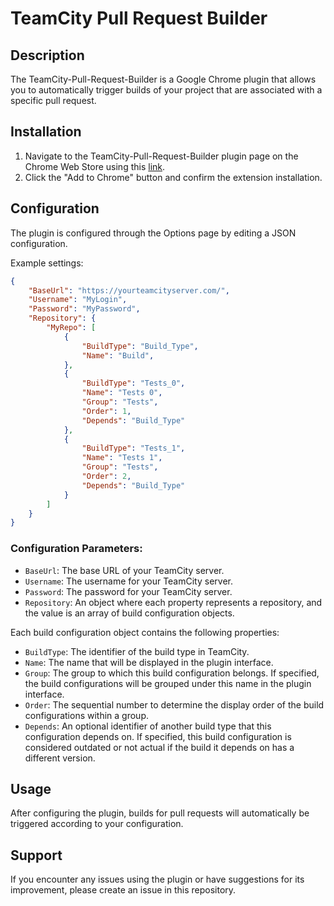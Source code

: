 # TeamCity Pull Request Builder

## Description
The TeamCity-Pull-Request-Builder is a Google Chrome plugin that allows you to automatically trigger builds of your project that are associated with a specific pull request.

## Installation
1. Navigate to the TeamCity-Pull-Request-Builder plugin page on the Chrome Web Store using this [link](https://chrome.google.com/webstore/detail/teamcity-pull-request-bui/jeddilgijkpgnncoolllmmjcaplpeijj).
2. Click the "Add to Chrome" button and confirm the extension installation.

## Configuration
The plugin is configured through the Options page by editing a JSON configuration.

Example settings:
```json
{
    "BaseUrl": "https://yourteamcityserver.com/",
    "Username": "MyLogin",
    "Password": "MyPassword",
    "Repository": {
        "MyRepo": [
            {
                "BuildType": "Build_Type",
                "Name": "Build",
            },            
            {
                "BuildType": "Tests_0",
                "Name": "Tests 0",
                "Group": "Tests",
                "Order": 1,
                "Depends": "Build_Type"
            },
            {
                "BuildType": "Tests_1",
                "Name": "Tests 1",
                "Group": "Tests",
                "Order": 2,
                "Depends": "Build_Type"
            }
        ]
    }
}
```

### Configuration Parameters:
- `BaseUrl`: The base URL of your TeamCity server.
- `Username`: The username for your TeamCity server.
- `Password`: The password for your TeamCity server.
- `Repository`: An object where each property represents a repository, and the value is an array of build configuration objects.

Each build configuration object contains the following properties:
- `BuildType`: The identifier of the build type in TeamCity.
- `Name`: The name that will be displayed in the plugin interface.
- `Group`: The group to which this build configuration belongs. If specified, the build configurations will be grouped under this name in the plugin interface.
- `Order`: The sequential number to determine the display order of the build configurations within a group.
- `Depends`: An optional identifier of another build type that this configuration depends on. If specified, this build configuration is considered outdated or not actual if the build it depends on has a different version.

## Usage
After configuring the plugin, builds for pull requests will automatically be triggered according to your configuration.

## Support
If you encounter any issues using the plugin or have suggestions for its improvement, please create an issue in this repository.

